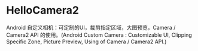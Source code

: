 # HelloCamera2
Android 自定义相机：可定制的UI，裁剪指定区域，大图预览，Camera / Camera2 API 的使用。(Android Custom Camera : Customizable UI, Clipping Specific Zone,  Picture Preview, Using of Camera / Camera2 API.)
